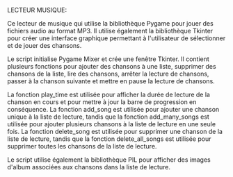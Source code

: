 LECTEUR MUSIQUE:


Ce lecteur de musique qui utilise la bibliothèque Pygame pour jouer des fichiers audio au format MP3. 
Il utilise également la bibliothèque Tkinter pour créer une interface graphique permettant à l'utilisateur de sélectionner et de jouer des chansons.

Le script initialise Pygame Mixer et crée une fenêtre Tkinter. Il contient plusieurs fonctions pour ajouter des chansons à une liste, supprimer des chansons de la liste, 
lire des chansons, arrêter la lecture de chansons, passer à la chanson suivante et mettre en pause la lecture de chansons.

La fonction play_time est utilisée pour afficher la durée de lecture de la chanson en cours et pour mettre à jour la barre de progression en conséquence. 
La fonction add_song est utilisée pour ajouter une chanson unique à la liste de lecture, tandis que la fonction add_many_songs est utilisée pour ajouter plusieurs 
chansons à la liste de lecture en une seule fois. La fonction delete_song est utilisée pour supprimer une chanson de la liste de lecture, tandis que la fonction 
delete_all_songs est utilisée pour supprimer toutes les chansons de la liste de lecture.

Le script utilise également la bibliothèque PIL pour afficher des images d'album associées aux chansons dans la liste de lecture.

